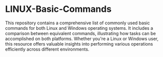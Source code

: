 # LINUX-Basic-Commands
This repository contains a comprehensive list of commonly used basic commands for both Linux and Windows operating systems. It includes a comparison between equivalent commands, illustrating how tasks can be accomplished on both platforms. Whether you're a Linux or Windows user, this resource offers valuable insights into performing various operations efficiently across different environments.
